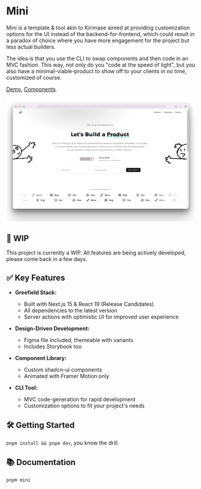 # Mini

Mini is a template & tool akin to Kirimase aimed at providing customization options for the UI instead of the backend-for-frontend, which could result in a paradox of choice where you have more engagement for the project but less actual builders.

The idea is that you use the CLI to swap components and then code in an MVC fashion. This way, not only do you "code at the speed of light", but you also have a minimal-viable-product to show off to your clients in no time, customized of course.

[Demo](https://mini-eight-sigma.vercel.app), [Components](https://mini-storybook-liard.vercel.app/).

![Screenshow](./assets/README.png)

## 👷 WIP

This project is currently a WIP. All features are being actively developed, please come back in a few days.

## ✅ Key Features

- **Greefield Stack:**

  - Built with Next.js 15 & React 19 (Release Candidates)
  - All dependencies to the latest version
  - Server actions with optimistic UI for improved user experience

- **Design-Driven Development:**

  - Figma file included, themeable with variants
  - Includes Storybook too

- **Component Library:**

  - Custom shadcn-ui components
  - Animated with Framer Motion only

- **CLI Tool:**
  - MVC code-generation for rapid development
  - Customization options to fit your project's needs

## 🛠️ Getting Started

`pnpm install && pnpm dev`, you know the drill.

## 📚 Documentation

`pnpm mini`
